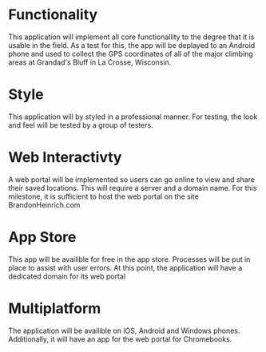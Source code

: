 # Functionality

This application will implement all core functionallity to the degree that
it is usable in the field. As a test for this, the app will be deplayed to
an Android phone and used to collect the GPS coordinates of all of the major
climbing areas at Grandad's Bluff in La Crosse, Wisconsin.

# Style

This application will by styled in a professional manner. For testing, the look
and feel will be tested by a group of testers.

# Web Interactivty

A web portal will be implemented so users can go online to view and share their
saved locations. This will require a server and a domain name. For this milestone,
it is sufficient to host the web portal on the site BrandonHeinrich.com

# App Store

This app will be availible for free in the app store. Processes will be put in
place to assist with user errors. At this point, the application will have a
dedicated domain for its web portal

# Multiplatform

The application will be availible on iOS, Android and Windows phones.
Additionally, it will have an app for the web portal for Chromebooks.